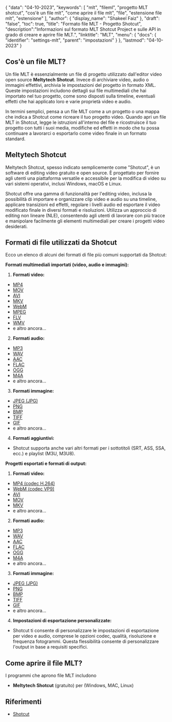 {
"data": "04-10-2023",
  "keywords": [
"mlt",
"fileml",
"progetto MLT shotcut",
"cos'è un file mlt",
"come aprire il file mlt",
"file",
"estensione file mlt",
"estensione"
],
  "author": {
"display_name": "Shakeel Faiz"
},
"draft": "false",
"toc": true,
"title": "Formato file MLT - Progetto Shotcut",
  "description":"Informazioni sul formato MLT Shotcut Project e sulle API in grado di creare e aprire file MLT.",
"linktitle": "MLT",
  "menu": {
    "docs": {
      "identifier": "settings-mlt",
"parent": "impostazioni"
}
},
"lastmod": "04-10-2023"
}

## Cos'è un file MLT?

Un file MLT è essenzialmente un file di progetto utilizzato dall'editor video open source **Meltytech Shotcut**. Invece di archiviare video, audio o immagini effettivi, archivia le impostazioni del progetto in formato XML. Queste impostazioni includono dettagli sui file multimediali che hai importato nel tuo progetto, come sono disposti sulla timeline, eventuali effetti che hai applicato loro e varie proprietà video e audio.

In termini semplici, pensa a un file MLT come a un progetto o una mappa che indica a Shotcut come ricreare il tuo progetto video. Quando apri un file MLT in Shotcut, legge le istruzioni all'interno del file e ricostruisce il tuo progetto con tutti i suoi media, modifiche ed effetti in modo che tu possa continuare a lavorarci o esportarlo come video finale in un formato standard.

## Meltytech Shotcut

Meltytech Shotcut, spesso indicato semplicemente come "Shotcut", è un software di editing video gratuito e open source. È progettato per fornire agli utenti una piattaforma versatile e accessibile per la modifica di video su vari sistemi operativi, inclusi Windows, macOS e Linux.

Shotcut offre una gamma di funzionalità per l'editing video, inclusa la possibilità di importare e organizzare clip video e audio su una timeline, applicare transizioni ed effetti, regolare i livelli audio ed esportare il video modificato finale in diversi formati e risoluzioni. Utilizza un approccio di editing non lineare (NLE), consentendo agli utenti di lavorare con più tracce e manipolare facilmente gli elementi multimediali per creare i progetti video desiderati.

## Formati di file utilizzati da Shotcut

Ecco un elenco di alcuni dei formati di file più comuni supportati da Shotcut:

**Formati multimediali importati (video, audio e immagini):**

1. **Formati video:**
    








- [MP4](/it/video/mp4/)
- [MOV](/it/video/mov/)
- [AVI](/it/video/avi/)
- [MKV](/it/video/mkv/)
- [WebM](/it/video/webm/)
- [MPEG](/it/video/mpeg/)
- [FLV](/it/video/flv/)
- [WMV](/it/video/wmv/)
- e altro ancora...
2. **Formati audio:**
    








- [MP3](/it/audio/mp3/)
- [WAV](/it/audio/wav/)
- [AAC](/it/audio/aac/)
- [FLAC](/it/audio/flac/)
- [OGG](/it/audio/ogg/)
- [M4A](/it/audio/m4a/)
- e altro ancora...
3. **Formati immagine:**
    








- [JPEG (JPG)](/it/immagine/jpeg/)
- [PNG](/it/immagine/png/)
- [BMP](/it/immagine/bmp/)
- [TIFF](/it/immagine/tiff/)
- [GIF](/it/immagine/gif/)
- e altro ancora...
4. **Formati aggiuntivi:**
    








- Shotcut supporta anche vari altri formati per i sottotitoli (SRT, ASS, SSA, ecc.) e playlist (M3U, M3U8).

**Progetti esportati e formati di output:**

1. **Formati video:**
    








- [MP4 (codec H.264)](/it/video/mp4/)
- [WebM (codec VP9)](/it/video/webm/)
- [AVI](/it/video/avi/)
- [MOV](/it/video/mov/)
- [MKV](/it/video/mkv/)
- e altro ancora...
2. **Formati audio:**
    








- [MP3](/it/audio/mp3/)
- [WAV](/it/audio/wav/)
- [AAC](/it/audio/aac/)
- [FLAC](/it/audio/flac/)
- [OGG](/it/audio/ogg/)
- [M4A](/it/audio/m4a/)
- e altro ancora...
3. **Formati immagine:**
    








- [JPEG (JPG)](/it/immagine/jpeg/)
- [PNG](/it/immagine/png/)
- [BMP](/it/immagine/bmp/)
- [TIFF](/it/immagine/tiff/)
- [GIF](/it/immagine/gif/)
- e altro ancora...
4. **Impostazioni di esportazione personalizzate:**
    








- Shotcut ti consente di personalizzare le impostazioni di esportazione per video e audio, comprese le opzioni codec, qualità, risoluzione e frequenza fotogrammi. Questa flessibilità consente di personalizzare l'output in base a requisiti specifici.

## Come aprire il file MLT?

I programmi che aprono file MLT includono

- **Meltytech Shotcut** (gratuito) per (Windows, MAC, Linux)

## Riferimenti
* [Shotcut](https://en.wikipedia.org/wiki/Shotcut)
